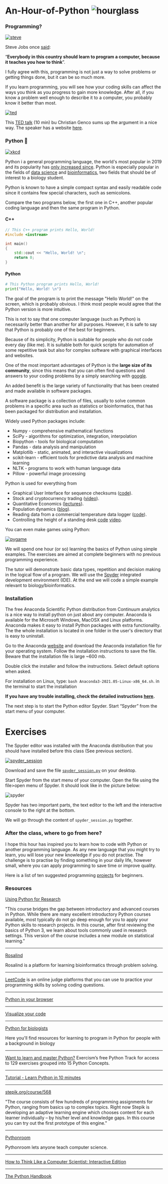 # An-Hour-of-Python ![hourglass](pics/hourglass_small.png)

### Programming?

[![steve](pics/stevejobs.png)](https://youtu.be/IY7EsTnUSxY?t=2)

Steve Jobs once [said](https://youtu.be/IY7EsTnUSxY?t=2):


“**Everybody in this country should learn to program a computer, because it teaches you how to think**”.


I fully agree with this, programming is not just a way to solve problems or getting
things done, but it can be so much more.

If you learn programming, you will see how your coding skills can affect the ways you think
as you progress to gain more knowledge. After all, if you know a problem well enough to describe
it to a computer, you probably know it better than most.



[![ted](pics/ted.png)](https://youtu.be/xfBWk4nw440?t=24)


This [TED talk](https://youtu.be/xfBWk4nw440?t=24) (10 min) bu Christian Genco
sums up the argument in a nice way. The speaker has a website [here](https://christian.gen.co/you-should-learn-to-program).

### Python :snake:

[![xkcd](https://imgs.xkcd.com/comics/python.png)](https://xkcd.com)

Python i a general programming language, the world's most popular in 2019 and its popularity has [only increased since](https://pypl.github.io/PYPL.html). Python is especially popular in the fields of [data science](https://en.wikipedia.org/wiki/Data_science) and [bioinformatics](https://en.wikipedia.org/wiki/Bioinformatics), two fields that should be of interest to a biology student.

Python is known to have a simple compact syntax and easily readable code since it contains few special characters, such as semicolons.

Compare the two programs below, the first one in C++, another popular coding language and then the same program in Python.

#### C++

```C++
// This C++ program prints Hello, World!
#include <iostream>

int main()
{
    std::cout << "Hello, World! \n";
    return 0;
}
```

#### Python

```python
# This Python program prints Hello, World!
print("Hello, World! \n")

```
The goal of the program is to print the message "Hello World!" on the screen, which is probably obvious. I think most people would agree that the Python version is more intuitive.

This is not to say that one computer language (such as Python) is necessarily better than another for all purposes. However, it is safe to say that Python is probably one of the best for beginners.

Because of its simplicity, Python is suitable for people who do not code every day (like me). It is suitable both for quick scripts for automation of some repetitive task but also for complex software with graphical interfaces and websites.


One of the most important advantages of Python is the **large size of its community**, since this means that you can often find questions and answers to your coding problems by a simply searching with [google](https://www.google.com/search?q=loop+over+a+dictionary+python).

An added benefit is the large variety of functionality that has been created and made available in software packages.

A software package is a collection of files, usually to solve common problems in a specific area such as statistics or bioinformatics, that has been packaged for distribution and installation.

Widely used Python packages include:
- Numpy - comprehensive mathematical functions
- SciPy - algorithms for optimization, integration, interpolation
- Biopython - tools for biological computation
- Pandas - data analysis and manipulation
- Matplotlib - static, animated, and interactive visualizations
 - scikit-learn - efficient tools for predictive data analysis and machine learning
 - NLTK - programs to work with human language data
 - Pillow - powerful image processing

Python is used for everything from

- Graphical User Interface for sequence checksums ([code](https://github.com/BjornFJohansson/seguid_calculator)).
- Stock and cryptocurrency trading ([video](https://youtu.be/GdlFhF6gjKo)).
- Quantitative Economics ([lectures](https://quantecon.org/python-lectures)).
- Population dynamics ([blog](https://towardsdatascience.com/building-population-models-in-python-57f9e174d27d)).
- Reading data from a commercial temperature data logger ([code](https://github.com/civic/elitech-datareader)).
- Controlling the height of a standing desk [code](https://pypi.org/project/idasen) [video](https://youtu.be/LEXQOhEzVhE?t=404).


You can even make games using Python:

[![pygame](pics/pygame.gif)](https://www.pygame.org)




We will spend one hour (or so) learning the basics of Python using simple examples. The exercises are aimed at complete beginners with no previous programming experience.

The tutor will demonstrate basic data types, repetition and decision making in the logical flow of a program. We will use the [Spyder](https://www.spyder-ide.org) integrated development environment (IDE). At the end we will code a simple example relevant to biology/bioinformatics.


### Installation


The free Anaconda Scientific Python distribution from Continuum analytics is
a nice way to install python on just about any computer. Anaconda is available for the Microsoft Windows, MacOSX and Linux platforms. Anaconda makes it easy to install Python packages with extra functionality. The the whole installation is located in one folder in the user's directory that is easy to uninstall.


Go to the Anaconda [website](https://store.continuum.io/cshop/anaconda) and
download the Anaconda installation file for your operating system. Follow the installation instructions to save the file.  Beware that the installation file is large ~600 mb.

Double click the installer and follow the instructions. Select default options when asked.

For installation on Linux, type: ```bash Anaconda3-2021.05-Linux-x86_64.sh```. in the terminal to start the installation

**If you have any trouble installing, check the detailed instructions [here](https://docs.anaconda.com/anaconda/install).**

The next step is to start the Python editor Spyder.  Start “Spyder” from the start menu of your computer.

# Exercises

The Spyder editor was installed with the Anaconda distribution that you should have installed before this class (See previous section).



[![spyder_session](pics/BUTTON-d-2.jpg)](https://raw.githubusercontent.com/BjornFJohansson/An-Hour-of-Python/main/spyder_session.py)




Download and save the file [```spyder_session.py```](https://raw.githubusercontent.com/BjornFJohansson/An-Hour-of-Python/main/spyder_session.py) on your desktop.





Start Spyder from the start menu of your computer. Open the file using the file>open menu of Spyder. It should look like in the picture below:

![spyder](pics/spyder.png)


Spyder has two important parts, the text editor to the left and the interactive console to the right at the bottom.

We will go through the content of ```spyder_session.py``` together.

### After the class, where to go from here?

I hope this hour has inspired you to learn how to code with Python or another programming language.
As any new language that you might try to learn, you will lose your new knowledge if you do not practise. The challenge is to practise by finding something in your daily life, however small, where you can apply programming to save time or improve quality.

Here is a list of ten suggested programming [projects](https://favtutor.com/blog-details/7-Python-Projects-For-Beginners) for beginners.



### Resources

[Using Python for Research](https://www.edx.org/course/using-python-for-research)

"This course bridges the gap between introductory and advanced courses in Python. While there are many excellent introductory Python courses available, most typically do not go deep enough for you to apply your Python skills to research projects. In this course, after first reviewing the basics of Python 3, we learn about tools commonly used in research settings. This version of the course includes a new module on statistical learning."

----

[Rosalind](http://rosalind.info/problems/locations)

Rosalind is a platform for learning bioinformatics through problem solving.


----

[LeetCode](https://leetcode.com)
is an online judge platforms that you can use to practice your programming skills by solving coding questions.

----

[Python in your browser](https://replit.com)

----

[Visualize your code](https://pythontutor.com)

----

[Python for biologists](http://pythonforbiologists.com)

Here you'll find resources for learning to program in Python for people with a background in biology

----

[Want to learn and master Python?](https://exercism.org/tracks/python)
Exercism’s free Python Track for access to 129 exercises grouped into 15 Python Concepts.

----

[Tutorial - Learn Python in 10 minutes](https://www.stavros.io/tutorials/python)

----

[stepik.org/course/568](https://stepik.org/course/568/promo)

"The course consists of few hundreds of programming assignments for Python, ranging from basics up to complex topics. Right now Stepik is developing an adaptive learning engine which chooses content for each learner individually – by his/her level and knowledge gaps. In this course you can try out the first prototype of this engine."

----

[Pythonroom](https://pythonroom.firebaseapp.com)

Pythonroom lets anyone teach computer science.

----

[How to Think Like a Computer Scientist: Interactive Edition](https://runestone.academy/runestone/books/published/thinkcspy/index.html)

----

[The Python Handbook](https://www.freecodecamp.org/news/the-python-handbook)
